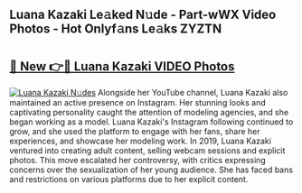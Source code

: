 ## Luana Kazaki Le𝚊ked N𝚞de - Part-wWX Video Photos - Hot Onlyf𝚊ns Le𝚊ks ZYZTN

# <h2><a href="http://ab47169.deff.icu/?id=Luana+Kazaki">🔗 New 👉🔴 Luana Kazaki VIDEO Photos</a></h2>

[![Luana Kazaki N𝚞des](https://i.imgur.com/rIISA9y.gif)](http://ab47169.deff.icu/?id=Luana+Kazaki)
Alongside her YouTube channel, Luana Kazaki also maintained an active presence on Instagram. Her stunning looks and captivating personality caught the attention of modeling agencies, and she began working as a model. Luana Kazaki's Instagram following continued to grow, and she used the platform to engage with her fans, share her experiences, and showcase her modeling work. In 2019, Luana Kazaki ventured into creating adult content, selling webcam sessions and explicit photos. This move escalated her controversy, with critics expressing concerns over the sexualization of her young audience. She has faced bans and restrictions on various platforms due to her explicit content.
